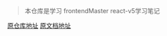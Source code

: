 > 本仓库是学习 frontendMaster react-v5学习笔记

[原仓库地址](https://github.com/btholt/complete-intro-to-react-v5)
[原文档地址](https://btholt.github.io/complete-intro-to-react-v5)

